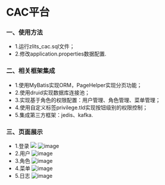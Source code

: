 # CAC平台
### 一、使用方法
* 1.运行zlits_cac.sql文件；
* 2.修改application.properties数据配置.

### 二、相关框架集成
* 1.使用MyBatis实现ORM，PageHelper实现分页功能；
* 2.使用druid实现数据库连接池；
* 3.实现基于角色的权限配置：用户管理、角色管理、菜单管理；
* 4.使用自定义标签privilege.tld实现按钮级别的权限控制；
* 5.集成第三方框架：jedis、kafka.

### 三、页面展示
* 1.登录
<img src="/o99o/CAC_SpringBoot/blob/master/src/main/resources/static/readme/1.login.png?raw=true"></img>
![image](https://github.com/o99o/CAC_SpringBoot/tree/master/src/main/resources/static/readme/1.login.png)
* 2.用户
![image](https://github.com/o99o/CAC_SpringBoot/tree/master/src/main/resources/static/readme/2.user.png)
* 3.角色
![image](https://github.com/o99o/CAC_SpringBoot/tree/master/src/main/resources/static/readme/3.role.png)
* 4.菜单
![image](https://github.com/o99o/CAC_SpringBoot/tree/master/src/main/resources/static/readme/4.menu.png)
* 5.日志
![image](https://github.com/o99o/CAC_SpringBoot/tree/master/src/main/resources/static/readme/5.log.png)

